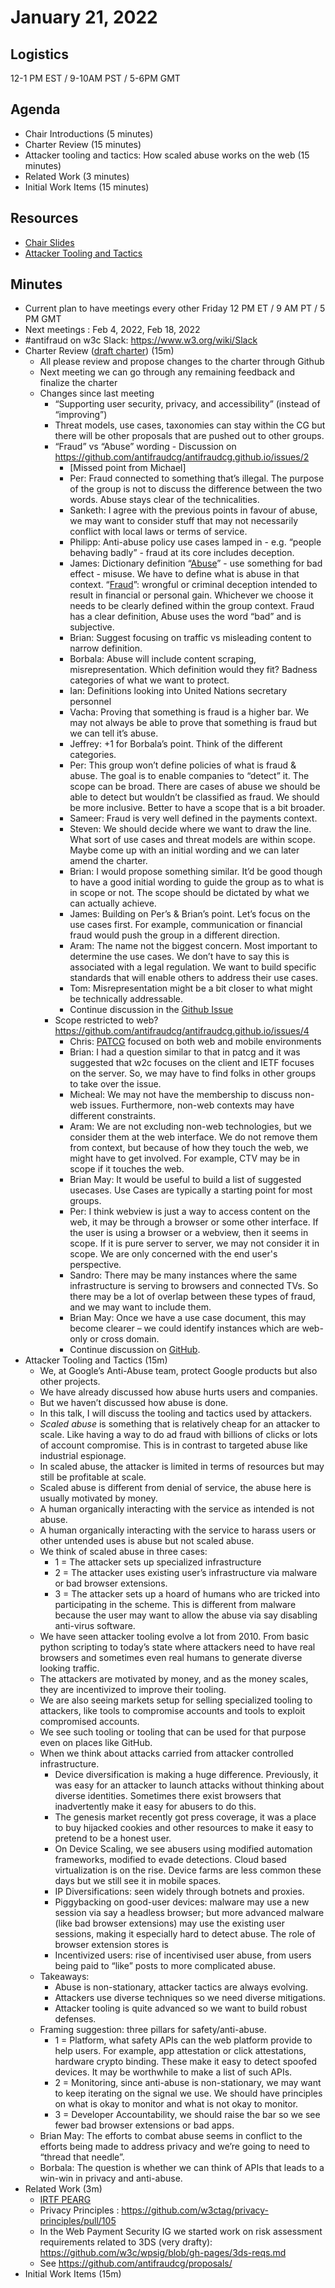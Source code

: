 # January 21, 2022

## Logistics

12-1 PM EST / 9-10AM PST / 5-6PM GMT

## Agenda

* Chair Introductions (5 minutes)
* Charter Review (15 minutes)
* Attacker tooling and tactics: How scaled abuse works on the web (15 minutes)
* Related Work (3 minutes)
* Initial Work Items (15 minutes)

## Resources

* [Chair Slides](https://docs.google.com/presentation/d/1XAoj6Hq_DG1XHhI4yNs0ljNB44-AFY-TnJgSFAdBC0g/edit?usp=sharing&resourcekey=0-GxGUh1Q1wBTflpPcOgYbKw)
* [Attacker Tooling and Tactics](https://docs.google.com/presentation/d/10anib3tVGUeY5Cp8XsVrwScxqvZl81nYVvboW0SZ8xc/edit?usp=sharing)

## Minutes

*   Current plan to have meetings every other Friday 12 PM ET / 9 AM PT / 5 PM GMT
*   Next meetings : Feb 4, 2022, Feb 18, 2022
*   #antifraud on w3c Slack: https://www.w3.org/wiki/Slack 
*   Charter Review ([draft charter](https://raw.githack.com/antifraudcg/antifraudcg.github.io/main/charter.html)) (15m)
    *   All please review and propose changes to the charter through Github
    *   Next meeting we can go through any remaining feedback and finalize the charter
    *   Changes since last meeting
        *   “Supporting user security, privacy, and accessibility” (instead of “improving”)
        *   Threat models, use cases, taxonomies can stay within the CG but there will be other proposals that are pushed out to other groups.
        *   “Fraud” vs “Abuse” wording - Discussion on https://github.com/antifraudcg/antifraudcg.github.io/issues/2
            *   [Missed point from Michael]
            *   Per: Fraud connected to something that’s illegal. The purpose of the group is not to discuss the difference between the two words. Abuse stays clear of the technicalities.
            *   Sanketh: I agree with the previous points in favour of abuse, we may want to consider stuff that may not necessarily conflict with local laws or terms of service.
            *   Philipp: Anti-abuse policy use cases lamped in - e.g. “people behaving badly” - fraud at its core includes deception.
            *   James: Dictionary definition “[Abuse](https://www.bing.com/search?q=define+abuse)” - use something for bad effect - misuse. We have to define what is abuse in that context. “[Fraud](https://www.bing.com/search?q=define+fraud)”: wrongful or criminal deception intended to result in financial or personal gain. Whichever we choose it needs to be clearly defined within the group context. Fraud has a clear definition, Abuse uses the word “bad” and is subjective.
            *   Brian: Suggest focusing on traffic vs misleading content to narrow definition.
            *   Borbala: Abuse will include content scraping, misrepresentation. Which definition would they fit? Badness categories of what we want to protect.
            *   Ian: Definitions looking into United Nations secretary personnel
            *   Vacha: Proving that something is fraud is a higher bar. We may not always be able to prove that something is fraud but we can tell it’s abuse.
            *   Jeffrey: +1 for Borbala’s point. Think of the different categories.
            *   Per: This group won’t define policies of what is fraud & abuse. The goal is to enable companies to “detect” it. The scope can be broad. There are cases of abuse we should be able to detect but wouldn’t be classified as fraud. We should be more inclusive. Better to have a scope that is a bit broader.
            *   Sameer: Fraud is very well defined in the payments context.
            *   Steven: We should decide where we want to draw the line. What sort of use cases and threat models are within scope. Maybe come up with an initial wording and we can later amend the charter.
            *   Brian: I would propose something similar. It’d be good though to have a good initial wording to guide the group as to what is in scope or not. The scope should be dictated by what we can actually achieve.
            *   James: Building on Per’s & Brian’s point. Let’s focus on the use cases first. For example, communication or financial fraud would push the group in a different direction.
            *   Aram: The name not the biggest concern. Most important to determine the use cases. We don’t have to say this is associated with a legal regulation. We want to build specific standards that will enable others to address their use cases.
            *   Tom: Misrepresentation might be a bit closer to what might be technically addressable.
            *   Continue discussion in the [Github Issue](https://github.com/antifraudcg/antifraudcg.github.io/issues/2)
        *   Scope restricted to web? https://github.com/antifraudcg/antifraudcg.github.io/issues/4
            *   Chris: [PATCG](https://www.w3.org/community/patcg/) focused on both web and mobile environments
            *   Brian: I had a question similar to that in patcg and it was suggested that w2c focuses on the client and IETF focuses on the server. So, we may have to find folks in other groups to take over the issue.
            *   Micheal: We may not have the membership to discuss non-web issues. Furthermore, non-web contexts may have different constraints.
            *   Aram: We are not excluding non-web technologies, but we consider them at the web interface. We do not remove them from context, but because of how they touch the web, we might have to get involved. For example, CTV may be in scope if it touches the web.
            *   Brian May: It would be useful to build a list of suggested usecases. Use Cases are typically a starting point for most groups.
            *   Per: I think webview is just a way to access content on the web, it may be through a browser or some other interface. If the user is using a browser or a webview, then it seems in scope. If it is pure server to server, we may not consider it in scope. We are only concerned with the end user's perspective.
            *   Sandro: There may be many instances where the same infrastructure is serving to browsers and connected TVs. So there may be a lot of overlap between these types of fraud, and we may want to include them.
            *   Brian May: Once we have a use case document, this may become clearer – we could identify instances which are web-only or cross domain.
            *   Continue discussion on [GitHub](https://github.com/antifraudcg/antifraudcg.github.io/issues/4).
*   Attacker Tooling and Tactics (15m)
    *   We, at Google’s Anti-Abuse team, protect Google products but also other projects.
    *   We have already discussed how abuse hurts users and companies.
    *   But we haven’t discussed how abuse is done.
    *   In this talk, I will discuss the tooling and tactics used by attackers.
    *   _Scaled abuse_ is something that is relatively cheap for an attacker to scale. Like having a way to do ad fraud with billions of clicks or lots of account compromise. This is in contrast to targeted abuse like industrial espionage.
    *   In scaled abuse, the attacker is limited in terms of resources but may still be profitable at scale.
    *   Scaled abuse is different from denial of service, the abuse here is usually motivated by money.
    *   A human organically interacting with the service as intended is not abuse.
    *   A human organically interacting with the service to harass users or other untended uses is abuse but not scaled abuse.
    *   We think of scaled abuse in three cases:
        *   1 = The attacker sets up specialized infrastructure
        *   2 = The attacker uses existing user’s infrastructure via malware or bad browser extensions.
        *   3 = The attacker sets up a hoard of humans who are tricked into participating in the scheme. This is different from malware because the user may want to allow the abuse via say disabling anti-virus software.
    *   We have seen attacker tooling evolve a lot from 2010. From basic python scripting to today’s state where attackers need to have real browsers and sometimes even real humans to generate diverse looking traffic.
    *   The attackers are motivated by money, and as the money scales, they are incentivized to improve their tooling.
    *   We are also seeing markets setup for selling specialized tooling to attackers, like tools to compromise accounts and tools to exploit compromised accounts.
    *   We see such tooling or tooling that can be used for that purpose even on places like GitHub.
    *   When we think about attacks carried from attacker controlled infrastructure.
        *   Device diversification is making a huge difference. Previously, it was easy for an attacker to launch attacks without thinking about diverse identities. Sometimes there exist browsers that inadvertently make it easy for abusers to do this.
        *   The genesis market recently got press coverage, it was a place to buy hijacked cookies and other resources to make it easy to pretend to be a honest user.
        *   On Device Scaling, we see abusers using modified automation frameworks, modified to evade detections. Cloud based virtualization is on the rise. Device farms are less common these days but we still see it in mobile spaces.
        *   IP Diversifications: seen widely through botnets and proxies.
        *   Piggybacking on good-user devices: malware may use a new session via say a headless browser; but more advanced malware (like bad browser extensions) may use the existing user sessions, making it especially hard to detect abuse. The role of browser extension stores is 
        *   Incentivized users: rise of incentivised user abuse, from users being paid to “like” posts to more complicated abuse.
    *   Takeaways:
        *   Abuse is non-stationary, attacker tactics are always evolving.
        *   Attackers use diverse techniques so we need diverse mitigations.
        *   Attacker tooling is quite advanced so we want to build robust defenses.
    *   Framing suggestion: three pillars for safety/anti-abuse.
        *   1 = Platform, what safety APIs can the web platform provide to help users. For example, app attestation or click attestations, hardware crypto binding. These make it easy to detect spoofed devices. It may be worthwhile to make a list of such APIs.
        *   2 = Monitoring, since anti-abuse is non-stationary, we may want to keep iterating on the signal we use. We should have principles on what is okay to monitor and what is not okay to monitor.
        *   3 = Developer Accountability, we should raise the bar so we see fewer bad browser extensions or bad apps.
    *   Brian May: The efforts to combat abuse seems in conflict to the efforts being made to address privacy and we’re going to need to “thread that needle”. 
    *   Borbala: The question is whether we can think of APIs that leads to a win-win in privacy and anti-abuse.
*   Related Work (3m)
    *   [IRTF PEARG](https://irtf.org/pearg)
    *   Privacy Principles : https://github.com/w3ctag/privacy-principles/pull/105 
    *   In the Web Payment Security IG we started work on risk assessment requirements related to 3DS (very drafty): https://github.com/w3c/wpsig/blob/gh-pages/3ds-reqs.md
    *   See https://github.com/antifraudcg/proposals/ 
*   Initial Work Items (15m)
